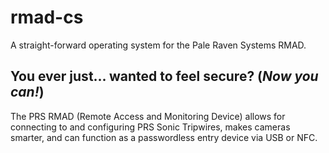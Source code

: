 # **rmad-cs**

A straight-forward operating system for the Pale Raven Systems RMAD.

## **You ever just... wanted to feel secure?** (*Now you can!*)

The PRS RMAD (Remote Access and Monitoring Device) allows for connecting to and configuring PRS Sonic Tripwires, makes cameras smarter, and can function as a passwordless entry device via USB or NFC.
